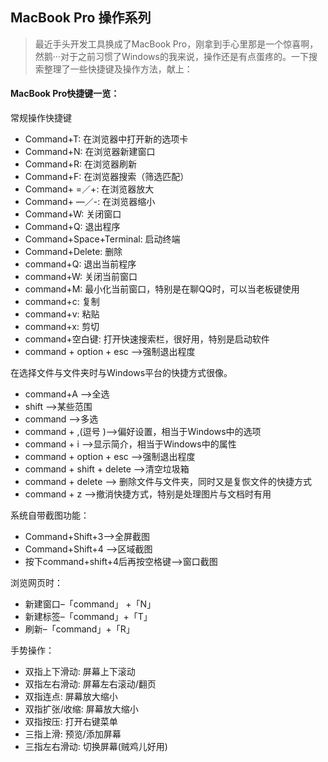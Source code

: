 



##  MacBook Pro 操作系列
>最近手头开发工具换成了MacBook Pro，刚拿到手心里那是一个惊喜啊，然鹅···对于之前习惯了Windows的我来说，操作还是有点蛋疼的。一下搜索整理了一些快捷键及操作方法，献上：

####  MacBook Pro快捷键一览：

常规操作快捷键

* Command+T: 在浏览器中打开新的选项卡
* Command+N: 在浏览器新建窗口
* Command+R: 在浏览器刷新
* Command+F: 在浏览器搜索（筛选匹配）
* Command+  =／+: 在浏览器放大
* Command+  —／-: 在浏览器缩小
* Command+W: 关闭窗口
* Command+Q: 退出程序
* Command+Space+Terminal: 启动终端
* Command+Delete: 删除
* command+Q: 退出当前程序
* command+W: 关闭当前窗口
* command+M: 最小化当前窗口，特别是在聊QQ时，可以当老板键使用
* command+c: 复制
* command+v: 粘贴
* command+x: 剪切
* command+空白键: 打开快速搜索栏，很好用，特别是启动软件
* command + option + esc —>强制退出程度

在选择文件与文件夹时与Windows平台的快捷方式很像。

* command+A —>全选 
* shift —>某些范围
* command —>多选
* command + ,(逗号 )—>偏好设置，相当于Windows中的选项
* command + i —>显示简介，相当于Windows中的属性
* command + option + esc —>强制退出程度
* command + shift + delete —>清空垃圾箱
* command + delete —> 删除文件与文件夹，同时又是复恢文件的快捷方式
* command + z —>撤消快捷方式，特别是处理图片与文档时有用


系统自带截图功能：

* Command+Shift+3—>全屏截图
* Command+Shift+4 —>区域截图
* 按下command+shift+4后再按空格键—>窗口截图

浏览网页时：

* 新建窗口–「command」 +「N」
* 新建标签–「command」+「T」
* 刷新–「command」+「R」

手势操作：

* 双指上下滑动: 屏幕上下滚动
* 双指左右滑动: 屏幕左右滚动/翻页
* 双指连点: 屏幕放大缩小
* 双指扩张/收缩: 屏幕放大缩小
* 双指按压: 打开右键菜单
* 三指上滑: 预览/添加屏幕
* 三指左右滑动: 切换屏幕(贼鸡儿好用)

